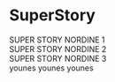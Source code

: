 # SuperStory


SUPER STORY NORDINE 1  
SUPER STORY NORDINE 2  
SUPER STORY NORDINE 3  
younes
younes
younes
